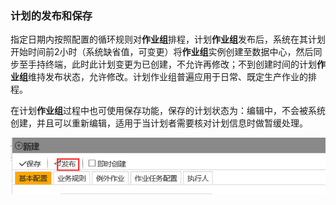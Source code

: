 ### 计划的发布和保存
指定日期内按照配置的循环规则对**作业组**排程，计划**作业组**发布后，系统在其计划开始时间前2小时（系统缺省值，可变更）将**作业组**实例创建至数据中心，然后同步至手持终端，此时此计划变更为已创建，不允许再修改；不到创建时间的计划**作业组**维持发布状态，允许修改。计划作业组普遍应用于日常、既定生产作业的排程。

在计划**作业组**过程中也可使用保存功能，保存的计划状态为：编辑中，不会被系统创建，并且可以重新编辑，适用于当计划者需要核对计划信息时做暂缓处理。

![](./images/计划10.png)